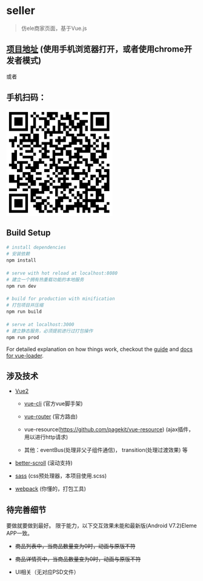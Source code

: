 # seller

> 仿ele商家页面，基于Vue.js

## [项目地址](https://myl0204.github.io/eleme-vuejs) (使用手机浏览器打开，或者使用chrome开发者模式)

或者

## 手机扫码：
![手机扫一扫](https://raw.githubusercontent.com/myl0204/eleme-vuejs/master/pics/1506338480.png)


## Build Setup

``` bash
# install dependencies
# 安装依赖
npm install

# serve with hot reload at localhost:8080
# 建立一个拥有热重载功能的本地服务
npm run dev

# build for production with minification
# 打包项目并压缩
npm run build

# serve at localhost:3000
# 建立静态服务，必须提前进行过打包操作
npm run prod
```

For detailed explanation on how things work, checkout the [guide](http://vuejs-templates.github.io/webpack/) and [docs for vue-loader](http://vuejs.github.io/vue-loader).

## 涉及技术

* [Vue2](https://github.com/vuejs)
  * [vue-cli](https://github.com/vuejs/vue-cli) (官方vue脚手架)
  
  * [vue-router](https://github.com/vuejs/vue-router) (官方路由)

  * vue-resource(https://github.com/pagekit/vue-resource) (ajax插件，用以进行http请求)

  * 其他：eventBus(处理非父子组件通信)， transition(处理过渡效果) 等


* [better-scroll](https://github.com/ustbhuangyi/better-scroll) (滚动支持)

* [sass](https://github.com/sass/sass) (css预处理器，本项目使用.scss)

* [webpack](https://github.com/webpack/webpack) (你懂的，打包工具)

## 待完善细节

要做就要做到最好。
限于能力，以下交互效果未能和最新版(Android V7.2)Eleme APP一致。

* ~~商品列表中，当商品数量变为0时，动画与原版不符~~

* ~~商品详情页中，当商品数量变为0时，动画与原版不符~~

* UI相关（无对应PSD文件）
